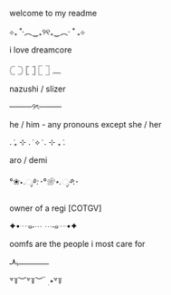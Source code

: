 welcome to my readme




⊹₊ ˚‧︵‿₊୨୧₊‿︵‧ ˚ ₊⊹




i love dreamcore





𓊆 𓊇 𓊈 𓊉 𓉘 𓉝 𓈖





nazushi / slizer 






────୨ৎ──── 





he / him - any pronouns except she / her






. ݁₊ ⊹ . ݁ ⟡ ݁ . ⊹ ₊ ݁. 





aro / demi 





°❀⋆.ೃ࿔*:･°❀⋆.ೃ࿔*:･





owner of a regi [COTGV]





✦•┈๑⋅⋯ ⋯⋅๑┈•✦





oomfs are the people i most care for





‎ـــــــــــــــــــﮩ٨ـ






꒷꒦︶꒷꒦︶ ๋ ࣭ ⭑꒷꒦
